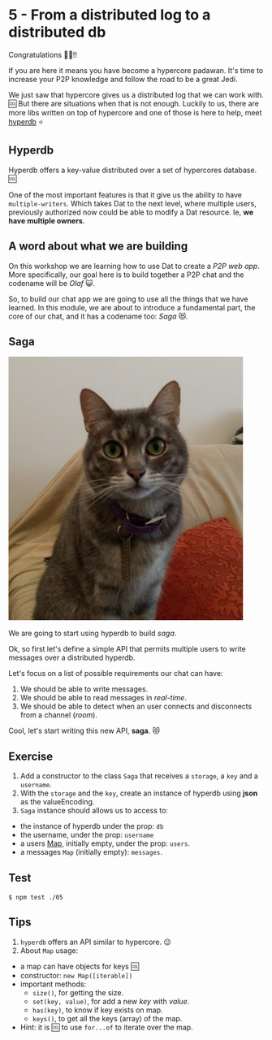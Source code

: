 # 5 - From a distributed log to a distributed db 

Congratulations :tada::fireworks:!!

If you are here it means you have become a hypercore padawan. It's time to increase your P2P knowledge and follow the road to be a great Jedi.

We just saw that hypercore gives us a distributed log that we can work with. :cool:
But there are situations when that is not enough. Luckily to us, there are more libs written on top of hypercore and one of those is here to help, meet [hyperdb](/hyperdb) :star:

## Hyperdb

Hyperdb offers a key-value distributed over a set of hypercores database. :cool:

One of the most important features is that it give us the ability to have `multiple-writers`. Which takes Dat to the next level, where multiple users, previously authorized now could be able to modify a Dat resource. Ie, **we have multiple owners**.

## A word about what we are building 

On this workshop we are learning how to use Dat to create a _P2P web app_. More specifically, our goal here is to build together a P2P chat and the codename will be _Olaf_ :smiley_cat:.

So, to build our chat app we are going to use all the things that we have learned. In this module, we are about to introduce a fundamental part, the core of our chat, and it has a codename too: _Saga_ :heart_eyes_cat:.

## Saga

![saga](images/saga.jpg)

We are going to start using hyperdb to build _saga_.

Ok, so first let's define a simple API that permits multiple users to write messages over a distributed hyperdb.

Let's focus on a list of possible requirements our chat can have:

1. We should be able to write messages.
1. We should be able to read messages in _real-time_.
1. We should be able to detect when an user connects and disconnects from a channel (_room_).

Cool, let's start writing this new API, **saga**. :heart_eyes_cat:

## Exercise 

1. Add a constructor to the class `Saga` that receives a `storage`, a `key` and a `username`.
2. With the `storage` and the `key`, create an instance of hyperdb using **json** as the valueEncoding.
3. `Saga` instance should allows us to access to:
  * the instance of hyperdb under the prop: `db`
  * the username, under the prop: `username`
  * a users [Map](https://developer.mozilla.org/es/docs/Web/JavaScript/Referencia/Objetos_globales/Map), initially empty, under the prop: `users`.
  * a messages `Map` (initially empty): `messages`.

## Test

```
$ npm test ./05
```

## Tips

1. `hyperdb` offers an API similar to hypercore. :wink:
2. About `Map` usage: 
  - a map can have objects for keys :cool:
  - constructor: `new Map([iterable])`
  - important methods:
    - `size()`, for getting the size.
    - `set(key, value)`, for add a new _key_ with _value_.
    - `has(key)`, to know if key exists on map.
    - `keys()`, to get all the keys (array) of the map.
  - Hint: it is :cool: to use `for...of` to iterate over the map.
